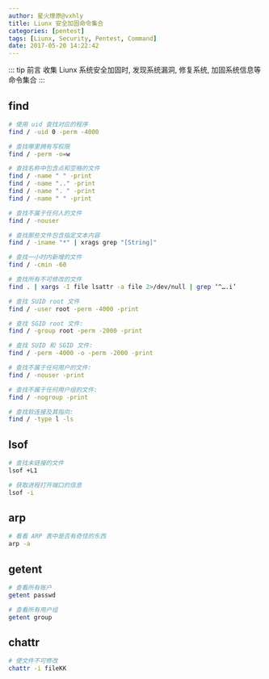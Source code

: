 ```yaml
---
author: 星火燎原@vxhly
title: Liunx 安全加固命令集合
categories: [pentest]
tags: [Liunx, Security, Pentest, Command]
date: 2017-05-20 14:22:42
---
```


::: tip 前言
收集 Liunx 系统安全加固时, 发现系统漏洞, 修复系统, 加固系统信息等命令集合
:::
<!-- more -->

## find

``` bash
# 使用 uid 查找对应的程序
find / -uid 0 -perm -4000

# 查找哪里拥有写权限
find / -perm -o=w

# 查找名称中包含点和空格的文件
find / -name " " -print
find / -name ".." -print
find / -name ". " -print
find / -name " " -print

# 查找不属于任何人的文件
find / -nouser

# 查找那些文件包含指定文本内容
find / -iname "*" | xrags grep "[String]"

# 查找一小时内新增的文件
find / -cmin -60

# 查找所有不可修改的文件
find . | xargs -I file lsattr -a file 2>/dev/null | grep ‘^….i’

# 查找 SUID root 文件
find / -user root -perm -4000 -print

# 查找 SGID root 文件:
find / -group root -perm -2000 -print

# 查找 SUID 和 SGID 文件:
find / -perm -4000 -o -perm -2000 -print

# 查找不属于任何用户的文件:
find / -nouser -print

# 查找不属于任何用户组的文件:
find / -nogroup -print

# 查找软连接及其指向:
find / -type l -ls
```

## lsof

``` bash
# 查找未链接的文件
lsof +L1

# 获取进程打开端口的信息
lsof -i
```

## arp

``` bash
# 看看 ARP 表中是否有奇怪的东西
arp -a
```

## getent

``` bash
# 查看所有账户
getent passwd

# 查看所有用户组
getent group
```

## chattr

``` bash
# 使文件不可修改
chattr -i fileKK
```

